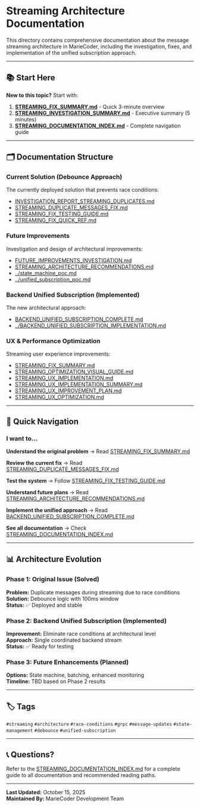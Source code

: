 # Streaming Architecture Documentation

This directory contains comprehensive documentation about the message streaming architecture in MarieCoder, including the investigation, fixes, and implementation of the unified subscription approach.

---

## 📚 Start Here

**New to this topic?** Start with:
1. **[STREAMING_FIX_SUMMARY.md](./STREAMING_FIX_SUMMARY.md)** - Quick 3-minute overview
2. **[STREAMING_INVESTIGATION_SUMMARY.md](./STREAMING_INVESTIGATION_SUMMARY.md)** - Executive summary (5 minutes)
3. **[STREAMING_DOCUMENTATION_INDEX.md](./STREAMING_DOCUMENTATION_INDEX.md)** - Complete navigation guide

---

## 🗂️ Documentation Structure

### **Current Solution** (Debounce Approach)
The currently deployed solution that prevents race conditions:
- [INVESTIGATION_REPORT_STREAMING_DUPLICATES.md](./INVESTIGATION_REPORT_STREAMING_DUPLICATES.md)
- [STREAMING_DUPLICATE_MESSAGES_FIX.md](./STREAMING_DUPLICATE_MESSAGES_FIX.md)
- [STREAMING_FIX_TESTING_GUIDE.md](./STREAMING_FIX_TESTING_GUIDE.md)
- [STREAMING_FIX_QUICK_REF.md](./STREAMING_FIX_QUICK_REF.md)

### **Future Improvements**
Investigation and design of architectural improvements:
- [FUTURE_IMPROVEMENTS_INVESTIGATION.md](./FUTURE_IMPROVEMENTS_INVESTIGATION.md)
- [STREAMING_ARCHITECTURE_RECOMMENDATIONS.md](./STREAMING_ARCHITECTURE_RECOMMENDATIONS.md)
- [../state_machine_poc.md](../state_machine_poc.md)
- [../unified_subscription_poc.md](../unified_subscription_poc.md)

### **Backend Unified Subscription** (Implemented)
The new architectural approach:
- [BACKEND_UNIFIED_SUBSCRIPTION_COMPLETE.md](./BACKEND_UNIFIED_SUBSCRIPTION_COMPLETE.md)
- [../BACKEND_UNIFIED_SUBSCRIPTION_IMPLEMENTATION.md](../BACKEND_UNIFIED_SUBSCRIPTION_IMPLEMENTATION.md)

### **UX & Performance Optimization**
Streaming user experience improvements:
- [STREAMING_FIX_SUMMARY.md](./STREAMING_FIX_SUMMARY.md)
- [STREAMING_OPTIMIZATION_VISUAL_GUIDE.md](./STREAMING_OPTIMIZATION_VISUAL_GUIDE.md)
- [STREAMING_UX_IMPLEMENTATION.md](./STREAMING_UX_IMPLEMENTATION.md)
- [STREAMING_UX_IMPLEMENTATION_SUMMARY.md](./STREAMING_UX_IMPLEMENTATION_SUMMARY.md)
- [STREAMING_UX_IMPROVEMENT_PLAN.md](./STREAMING_UX_IMPROVEMENT_PLAN.md)
- [STREAMING_UX_OPTIMIZATION.md](./STREAMING_UX_OPTIMIZATION.md)

---

## 🎯 Quick Navigation

### I want to...

**Understand the original problem**
→ Read [STREAMING_FIX_SUMMARY.md](./STREAMING_FIX_SUMMARY.md)

**Review the current fix**
→ Read [STREAMING_DUPLICATE_MESSAGES_FIX.md](./STREAMING_DUPLICATE_MESSAGES_FIX.md)

**Test the system**
→ Follow [STREAMING_FIX_TESTING_GUIDE.md](./STREAMING_FIX_TESTING_GUIDE.md)

**Understand future plans**
→ Read [STREAMING_ARCHITECTURE_RECOMMENDATIONS.md](./STREAMING_ARCHITECTURE_RECOMMENDATIONS.md)

**Implement the unified approach**
→ Read [BACKEND_UNIFIED_SUBSCRIPTION_COMPLETE.md](./BACKEND_UNIFIED_SUBSCRIPTION_COMPLETE.md)

**See all documentation**
→ Check [STREAMING_DOCUMENTATION_INDEX.md](./STREAMING_DOCUMENTATION_INDEX.md)

---

## 📊 Architecture Evolution

### Phase 1: Original Issue (Solved)
**Problem:** Duplicate messages during streaming due to race conditions  
**Solution:** Debounce logic with 100ms window  
**Status:** ✅ Deployed and stable

### Phase 2: Backend Unified Subscription (Implemented)
**Improvement:** Eliminate race conditions at architectural level  
**Approach:** Single coordinated backend stream  
**Status:** ✅ Ready for testing

### Phase 3: Future Enhancements (Planned)
**Options:** State machine, batching, enhanced monitoring  
**Timeline:** TBD based on Phase 2 results

---

## 🏷️ Tags

`#streaming` `#architecture` `#race-conditions` `#grpc` `#message-updates` `#state-management` `#debounce` `#unified-subscription`

---

## 📞 Questions?

Refer to the [STREAMING_DOCUMENTATION_INDEX.md](./STREAMING_DOCUMENTATION_INDEX.md) for a complete guide to all documentation and recommended reading paths.

---

**Last Updated:** October 15, 2025  
**Maintained By:** MarieCoder Development Team

